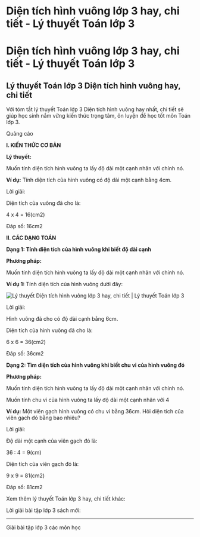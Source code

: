 # Diện tích hình vuông lớp 3 hay, chi tiết - Lý thuyết Toán lớp 3

# Diện tích hình vuông lớp 3 hay, chi tiết - Lý thuyết Toán lớp 3

## Lý thuyết Toán lớp 3 Diện tích hình vuông hay, chi tiết

Với tóm tắt lý thuyết Toán lớp 3 Diện tích hình vuông hay nhất, chi tiết sẽ giúp học sinh nắm vững kiến thức trọng tâm, ôn luyện để học tốt môn Toán lớp 3.

Quảng cáo

**I. KIẾN THỨC CƠ BẢN**

**Lý thuyết:**

Muốn tính diện tích hình vuông ta lấy độ dài một cạnh nhân với chính nó.

**Ví dụ:** Tính diện tích của hình vuông có độ dài một cạnh bằng 4cm.

Lời giải: 

Diện tích của vuông đã cho là: 

4 x 4 = 16(cm2)

Đáp số: 16cm2

**II. CÁC DẠNG TOÁN**

**Dạng 1: Tính diện tích của hình vuông khi biết độ dài cạnh**

**Phương pháp:**

Muốn tính diện tích hình vuông ta lấy độ dài một cạnh nhân với chính nó.

**Ví dụ 1:** Tính diện tích của hình vuông dưới đây:

![Lý thuyết Diện tích hình vuông lớp 3 hay, chi tiết | Lý thuyết Toán lớp 3](https://vietjack.com/giai-toan-lop-3/images/ly-thuyet-dien-tich-hinh-vuong-91719.png)

Lời giải: 

Hình vuông đã cho có độ dài cạnh bằng 6cm. 

Diện tích của hình vuông đã cho là: 

6 x 6 = 36(cm2)

Đáp số: 36cm2

**Dạng 2: Tìm diện tích của hình vuông khi biết chu vi của hình vuông đó**

**Phương pháp:**

Muốn tính diện tích hình vuông ta lấy độ dài một cạnh nhân với chính nó.

Muốn tính chu vi của hình vuông ta lấy độ dài một cạnh nhân với 4 

**Ví dụ:** Một viên gạch hình vuông có chu vi bằng 36cm. Hỏi diện tích của viên gạch đó bằng bao nhiêu?

Lời giải:

Độ dài một cạnh của viên gạch đó là: 

36 : 4 = 9(cm)

Diện tích của viên gạch đó là:

9 x 9 = 81(cm2)

Đáp số: 81cm2

Xem thêm lý thuyết Toán lớp 3 hay, chi tiết khác:

Lời giải bài tập lớp 3 sách mới:

* * *

Giải bài tập lớp 3 các môn học
